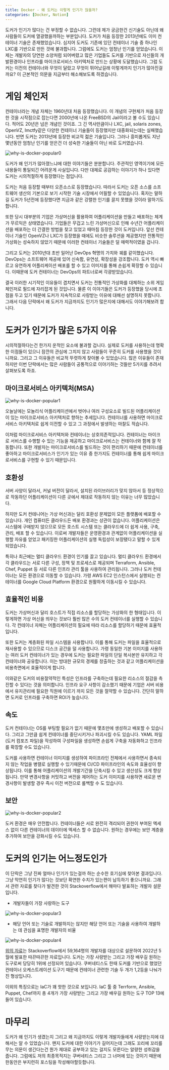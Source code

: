 ```yaml
---
title: Docker - 왜 도커는 이렇게 인기가 많을까?
categories: [Docker, Notion]
---
```


도커가 인기가 많다는 건 부정할 수 없습니다. 그런데 제가 궁금한건 신기술도 아닌데 왜 사람들이 도커에 열광했을까하는 부분입니다. 도커가 처음 등장한 2013년에도 이미 컨테이너 기술은 존재했었습니다. 심지어 도커도 기존에 있던 컨테이너 기술 중 하나인 LXC를 기반으로 만든 것에 불과합니다. 그럼에도 도커는 엄청난 인기를 얻었습니다. 이제는 개발자의 당연한 소양처럼 되어버렸고 많은 기업들도 도커를 기반으로 자신들의 개발환경이나 인프라를 마이크로서비스 아키텍처로 만드는 상황에 도달했습니다. 그럼 도커는 이전의 컨테이너와 무엇이 달랐고 무엇이 뛰어났길래 이렇게까지 인기가 많아진걸까요? 이 근본적인 의문을 지금부터 해소해보도록 하겠습니다.

# 게임 체인저

컨테이너라는 개념 자체는 1960년대 처음 등장했습니다. 이 개념의 구현체가 처음 등장한 것을 시작점으로 잡는다면 2000년에 나온 FreeBSD의 Jail이라고 볼 수도 있습니다. 적어도 20년은 넘은 개념인 것이죠. 그 긴 역사만큼이나 LXC, jail, solaris zones, OpenVZ, Imctfy같은 다양한 컨테이너 기술들이 등장했지만 대중화되는데는 실패했습니다. 반면 도커는 2013년에 등장한 비교적 젊은 기술입니다. 그러나 흥미롭게도 지난 몇년동안 엄청난 인기를 얻은건 더 성숙한 기술들이 아닌 바로 도커였습니다.

![why-is-docker-popular0](/images/why-is-docker-popular0.png)

도커가 왜 인기가 많아졌느냐에 대한 이야기들은 분분합니다. 주관적인 영역이기에 모든 내용들이 통일되긴 어려운게 사실입니다. 다만 대체로 공감하는 이야기가 하나 있다면 도커는 시의적절하게 등장했다는 점입니다.

도커는 처음 등장할 때부터 오픈소스로 등장했습니다. 따라서 도커는 오픈 소스를 소프트웨어 생산의 기본으로 보기 시작한 기술 시장에서 어필할 수 있었습니다. 혹자는 말하길 도커가 5년전에 등장했다면 지금과 같은 강렬한 인기를 끌지 못했을 것이라 말하기도 합니다.

또한 당시 대부분의 기업은 가상머신을 활용하여 어플리케이션을 만들고 배포하는 체계가 무르익은 상태였습니다. 기업들은 무겁고 느린 가상머신으로 인해 수년간 어플리케이션을 배포하는 더 간결한 방법을 찾고 있었고 때마침 등장한 것이 도커입니다. 앞선 컨테이너 기술인 OpenVZ나 LXC가 등장했을 때에도 비슷한 솔루션을 제공했지만 전통적인 가상화는 성숙하지 않았기 때문에 이러한 컨테이너 기술들은 덜 매력적이였을 겁니다.

그리고 도커는 2010년대 초반 일어난 DevOps 혁명의 가치와 궤를 같이했습니다. DevOps는 소프트웨어 제공에 있어 신속함, 유연성, 확장성을 강조합니다. 도커 역시 빠르고 유연하게 어플리케이션 배포를 할 수 있고 이미지를 통해 손쉽게 확장할 수 있습니다. 이때문에 도커 컨테이너는 DevOps의 파트너로써 각광받았습니다.



결국 이러한 시기적인 이유들이 겹치면서 도커는 전통적인 가상화를 대체하는 소위 게임체인저로 필드에 자리잡게 된 것입니다. 물론 이 이야기들은 도커가 등장했을 당시에 초점을 두고 있기 때문에 도커가 지속적으로 사랑받는 이유에 대해선 설명하지 못합니다. 그래서 다음 단락에서 왜 도커가 지금까지도 인기가 많은지에 대해서도 이야기해보려 합니다.

# 도커가 인기가 많은 5가지 이유

시의적절하다는건 한가지 운적인 요소에 불과할 겁니다. 실제로 도커를 사용하는데 명확한 이점들이 있으니 잠깐의 관심에 그치지 않고 사람들이 꾸준히 도커를 사용했을 것이니까요. 그리고 그 이유들은 비교적 뚜렷하게 찾아볼 수 있었습니다. 많은 이유들이 존재하지만 이번 단락에서는 많은 사람들이 공통적으로 이야기하는 것들만 5가지를 추려서 살펴보도록 하죠.

## 마이크로서비스 아키텍처(MSA)

![why-is-docker-popular1](/images/why-is-docker-popular1.png)

오늘날에는 모놀리식 어플리케이션에서 벗어나 여러 구성요소로 빌드된 어플리케이션이 있는 마이크로서비스 아키텍처로 향하는 추세입니다. 컨테이너를 사용하면 마이크로서비스 아키텍처로 쉽게 이전할 수 있고 그 과정에서 발생하는 마찰도 적습니다.

이처럼 마이크로서비스 아키텍처와 컨테이너는 상호의존적입니다. 컨테이너는 마이크로 서비스를 수행할 수 있는 기능을 제공하고 마이크로서비스는 컨테이너와 함께 잘 작동합니다. 또한 개발자는 마이크로서비스를 빌드하는 것이 편리하기 때문에 컨테이너를 좋아하고 마이크로서비스가 인기가 있는 이유 중 한가지도 컨테이너를 통해 쉽게 마이크로서비스를 구현할 수 있기 때문입니다.

## 호환성

서버 사양이 달라서, 커널 버전이 달라서, 설치된 라이브러리가 맞지 않아서 등 정상적으로 작동하던 어플리케이션이 다른 곳에서 제대로 작동하지 않는 이유는 너무 많았습니다.

하지만 도커 컨테니어는 가상 머신과는 달리 호환성 문제없이 모든 플랫폼에 배포할 수 있습니다. 개인 컴퓨터든 클라우드든 배포 환경과는 상관이 없습니다. 어플리케이션은 시스템에 구애받지 않으므로 모든 호스트 시스템 또는 클라우드에 더 쉽게 사용, 구축, 관리, 배포 할 수 있습니다. 이로써 개발자들은 운영환경과 관계없이 어플리케이션을 실행할 자유를 얻었고 패키징한 어플리케이션의 실행 독립성이 보장됐다고 말할 수 있게 되었습니다.

특히나 최근에는 멀티 클라우드 환경이 인기를 끌고 있습니다. 멀티 클라우드 환경에서 각 클라우드는 서로 다른 구성, 정책 및 프로세스로 제공되며 Terraform, Ansible, Chef, Puppet 등 서로 다른 인프라 관리 툴을 사용하여 관리됩니다. 그러나 도커 컨테이너는 모든 환경으로 이동할 수 있습니다. 가령 AWS EC2 인스턴스에서 실행되는 컨테이너를 Google Cloud Platform 환경으로 원활하게 이동시킬 수 있습니다.

## 효율적인 비용

도커는 가상머신과 달리 호스트가 직접 리소스를 할당하는 가상화의 한 형태입니다. 이렇게하면 가상 머신을 띄우는 것보다 훨씬 많은 수의 도커 컨테이너를 실행할 수 있습니다. 각 컨테이너 자체는 어플리케이션의 필요에 따라 리소스를 할당하기 때문에 효율적입니다.

또한 도커는 계층화된 파일 시스템을 사용합니다. 이를 통해 도커는 파일을 효율적으로 재사용할 수 있으므로 디스크 공간을 덜 사용합니다. 가령 동일한 기본 이미지를 사용하는 여러 도커 컨테이너가 있는 경우에 도커는 필요한 파일의 단일 복사본만 유지하고 각 컨테이너와 공유합니다. 이는 방대한 규모의 경제를 창출하는 것과 같고 어플리케이션을 비용측면에서 효율적이게 합니다.

이와같은 도커의 비용절약적인 특성은 인프라를 구축하는데 필요한 리소스의 절감을 촉진할 수 있다는 것을 의미합니다. 인프라 요구 사항이 감소했기 때문에 기업은 서버 비용에서 유지관리에 필요한 직원에 이르기 까지 모든 것을 절약할 수 있습니다. 간단히 말하면 도커로 인프라를 구축하면 ROI가 높습니다.

## 속도

도커 컨테이너는 OS를 부팅할 필요가 없기 때문에 몇초만에 생성하고 배포할 수 있습니다. 그리고 그만큼 쉽게 컨테이너를 중단시키거나 파괴시킬 수도 있습니다. YAML 파일(도커 컴포즈 파일)을 작성하여 구성파일을 생성하면 손쉽게 구축을 자동화하고 인프라를 확장할 수도 있습니다.

도커를 사용하면 컨테이너 이미지를 생성하여 파이프라인 전체에서 사용하면서 종속되지 않는 작업을 병렬로 실행할 수 있기때문에 CI/CD 파이프라인의 속도와 효율성이 향상됩니다. 이를 통해 어플리케이션의 개발기간을 단축시킬 수 있고 생산성도 크게 향상됩니다. 만약 변경사항을 커밋하고 버전을 제어하는 도커 이미지를 사용하면 새로운 변경사항이 발생할 경우 즉시 이전 버전으로 롤백할 수 도 있습니다.

## 보안

![why-is-docker-popular2](/images/why-is-docker-popular2.png)

도커 환경은 매우 안전합니다. 컨테이너들은 서로 완전히 격리되어 권한이 부여된 엑세스 없이 다른 컨테이너의 데이터에 엑세스 할 수 없습니다. 원하는 경우에는 보안 계층을 추가하여 보안을 강화시킬 수도 있습니다.

# 도커의 인기는 어느정도인가

이 단락은 그냥 진짜 얼마나 인기가 있는걸까 하는 순수한 호기심에 찾아본 결과입니다. 그냥 막연히 인기가 많다는 것보단 확연한 수치가 있는편이 납득하기 좋으니까요. 그래서 관련 자료를 찾다가 발견한 것이 Stackoverflow에서 해마다 발표하는 개발자 설문입니다.

- 개발자들이 가장 사랑하는 도구

![why-is-docker-popular3](/images/why-is-docker-popular3.png)

- 해당 언어 또는 기술로 개발하지는 않지만 해당 언어 또는 기술을 사용하여 개발하는 데 관심을 표명한 개발자의 비율

![why-is-docker-popular4](/images/why-is-docker-popular4.png)

[위의 자료](https://survey.stackoverflow.co/2022/)는 Stackoverflow에서 59,164명의 개발자를 대상으로 설문하여 2022년 5월에 발표한 따끈따끈한 자료입니다. 도커는 가장 사랑받는 그리고 가장 배우길 원하는 도구로써 당당히 1위에 선정되어 있습니다. 쿠버네티스도 한때 도커를 기반으로 했었던 컨테이너 오케스트레이션 도구기 때문에 컨테이너 관련한 기술 두 개가 1,2등을 나눠가진 형상입니다.

이외의 특징으로는 IaC가 꽤 핫한 것으로 보입니다. IaC 툴 중 Terrform, Ansible, Puppet, Chef까지 총 4개가 가장 사랑받는 그리고 가장 배우길 원하는 도구 TOP 13에 들어 있습니다.

# 마무리

도커가 왜 인기가 생겼는지 그리고 왜 지금까지도 이렇게 개발자들에게 사랑받는지에 대해서는 알 수 있었습니다. 왠지 도커에 대한 이야기가 길어지는데 그래도 꼬리에 꼬리를 무는 의문이 생긴다는건 뭔가 제대로 공부하고 있는 걸지도 모른다는 알량한 성취감을 줍니다. 그럼에도 저의 최종목적지는 쿠버네티스 그리고 그 너머에 있는 것이기 때문에 한동안은 부지런히 포스팅을 작성해야할듯합니다.

